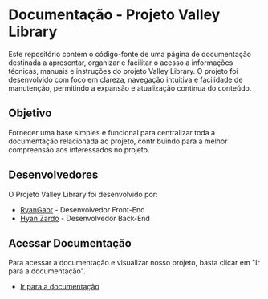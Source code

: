 # Documentação - Projeto Valley Library

Este repositório contém o código-fonte de uma página de documentação destinada a apresentar, organizar e facilitar o acesso a informações técnicas, manuais e instruções do projeto Valley Library.
O projeto foi desenvolvido com foco em clareza, navegação intuitiva e facilidade de manutenção, permitindo a expansão e atualização contínua do conteúdo.

## Objetivo

Fornecer uma base simples e funcional para centralizar toda a documentação relacionada ao projeto, contribuindo para a melhor compreensão aos interessados no projeto.

## Desenvolvedores

O Projeto Valley Library foi desenvolvido por:

- [RyanGabr](https://github.com/RyanGabr) - Desenvolvedor Front-End
- [Hyan Zardo](https://github.com/Hyan-Zardo) - Desenvolvedor Back-End

## Acessar Documentação

Para acessar a documentação e visualizar nosso projeto, basta clicar em "Ir para a documentação".

- [Ir para a documentação](https://docsvalleylibrary.vercel.app)
